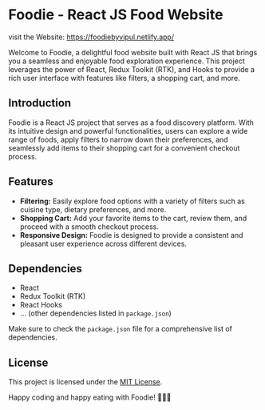 
# Foodie - React JS Food Website
visit the Website: https://foodiebyvipul.netlify.app/

Welcome to Foodie, a delightful food website built with React JS that brings you a seamless and enjoyable food exploration experience. This project leverages the power of React, Redux Toolkit (RTK), and Hooks to provide a rich user interface with features like filters, a shopping cart, and more.


## Introduction

Foodie is a React JS project that serves as a food discovery platform. With its intuitive design and powerful functionalities, users can explore a wide range of foods, apply filters to narrow down their preferences, and seamlessly add items to their shopping cart for a convenient checkout process.

## Features

- **Filtering:** Easily explore food options with a variety of filters such as cuisine type, dietary preferences, and more.
- **Shopping Cart:** Add your favorite items to the cart, review them, and proceed with a smooth checkout process.
- **Responsive Design:** Foodie is designed to provide a consistent and pleasant user experience across different devices.


## Dependencies

- React
- Redux Toolkit (RTK)
- React Hooks
- ... (other dependencies listed in `package.json`)

Make sure to check the `package.json` file for a comprehensive list of dependencies.

## License

This project is licensed under the [MIT License](LICENSE).

Happy coding and happy eating with Foodie! 🍔🍕🍰
